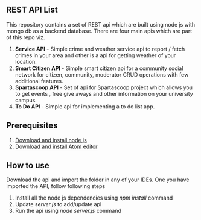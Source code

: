 ## REST API List
This repository contains a set of REST api which are built using node js with mongo db as a backend database. There are four main apis which are part of this repo viz. 
1. **Service API** - Simple crime and weather service api to report / fetch crimes in your area and other is a api for getting weather of your location.
2. **Smart Citizen API** - Simple smart citizen api for a community social network for citizen, community, moderator CRUD operations with few additional features. 
3. **Spartascoop API** - Set of api for Spartascoop project which allows you to get events , free give aways and other information on your university campus. 
4. **To Do API** - Simple api for implementing a to do list app. 

## Prerequisites
1. [ Download and install node js](https://nodejs.org/en/download/)
2. [ Download and install Atom editor](https://atom.io/)

## How to use

Download the api and import the folder in any of your IDEs. One you have imported the API, follow following steps
1. Install all the node js dependencies using _npm install_ command
2. Update _server.js_ to add/update api
3. Run the api using _node server.js_ command


